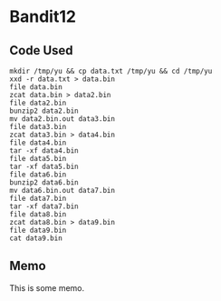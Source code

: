 Bandit12
=================

Code Used
-----------------

	mkdir /tmp/yu && cp data.txt /tmp/yu && cd /tmp/yu
  	xxd -r data.txt > data.bin
  	file data.bin
  	zcat data.bin > data2.bin
  	file data2.bin
  	bunzip2 data2.bin
  	mv data2.bin.out data3.bin
  	file data3.bin
  	zcat data3.bin > data4.bin
  	file data4.bin
  	tar -xf data4.bin
  	file data5.bin
  	tar -xf data5.bin
  	file data6.bin
  	bunzip2 data6.bin
  	mv data6.bin.out data7.bin
  	file data7.bin
  	tar -xf data7.bin
  	file data8.bin
  	zcat data8.bin > data9.bin
  	file data9.bin
  	cat data9.bin

Memo
-----------------

This is some memo.

